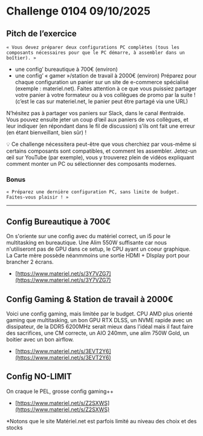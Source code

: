 # Challenge 0104 09/10/2025

## Pitch de l’exercice

``« Vous devez préparer deux configurations PC complètes (tous les composants nécessaires pour que le PC démarre, à assembler dans un boîtier). »``

- une config’ bureautique à 700€ (environ)
- une config’ « gamer »/station de travail à 2000€ (environ)
Préparez pour chaque configuration un panier sur un site de e-commerce spécialisé (exemple : materiel.net). Faites attention à ce que vous puissiez partager votre panier à votre formateur ou à vos collègues de promo par la suite ! (c’est le cas sur materiel.net, le panier peut être partagé via une URL)

N’hésitez pas à partager vos paniers sur Slack, dans le canal #entraide. Vous pouvez ensuite jeter un coup d’œil aux paniers de vos collègues, et leur indiquer (en répondant dans le fil de discussion) s’ils ont fait une erreur (en étant bienveillant, bien sûr) !

💡 Ce challenge nécessitera peut-être que vous cherchiez par vous-même si certains composants sont compatibles, et comment les assembler. Jetez-un œil sur YouTube (par exemple), vous y trouverez plein de vidéos expliquant comment monter un PC ou sélectionner des composants modernes.

### Bonus

``« Préparez une dernière configuration PC, sans limite de budget. Faites-vous plaisir ! »``

---

## Config Bureautique à 700€

On s'oriente sur une config avec du matériel correct, un i5 pour le multitasking en bureautique. Une Alim 550W suffisante car nous n'utiliseront pas de GPU dans ce setup, le CPU ayant un coeur graphique. La Carte mère possède néanmmoins une sortie HDMI + DIsplay port pour brancher 2 écrans.

- [https://www.materiel.net/s/3Y7VZG7](https://www.materiel.net/s/3Y7VZG7)

## Config Gaming & Station de travail à 2000€

Voici une config gaming, mais limitée par le budget. CPU AMD plus orienté gaming que multitasking, un bon GPU RTX DLSS, un NVME rapide avec un dissipateur, de la DDR5 6200MHz serait mieux dans l'idéal mais il faut faire des sacrifices, une CM correcte, un AIO 240mm, une alim 750W Gold, un boitier avec un bon airflow.

- [https://www.materiel.net/s/3EVT2Y6](https://www.materiel.net/s/3EVT2Y6)

## Config NO-LIMIT

On craque le PEL, grosse config gaming++

- [https://www.materiel.net/s/Z2SXWS](https://www.materiel.net/s/Z2SXWS)

*Notons que le site Matériel.net est parfois limité au niveau des choix et des stocks
